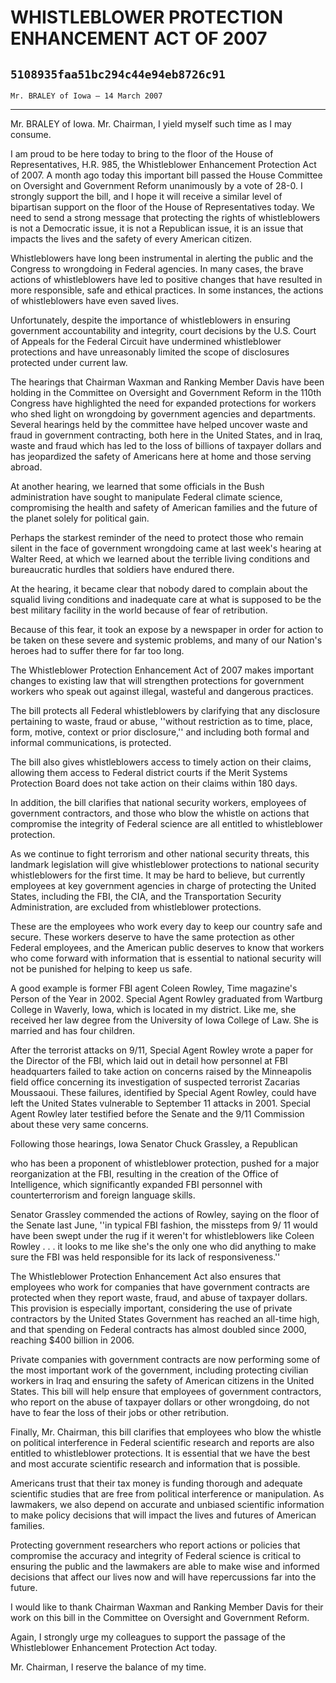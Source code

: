 # WHISTLEBLOWER PROTECTION ENHANCEMENT ACT OF 2007
## `5108935faa51bc294c44e94eb8726c91`
`Mr. BRALEY of Iowa — 14 March 2007`

---


Mr. BRALEY of Iowa. Mr. Chairman, I yield myself such time as I may 
consume.

I am proud to be here today to bring to the floor of the House of 
Representatives, H.R. 985, the Whistleblower Enhancement Protection Act 
of 2007. A month ago today this important bill passed the House 
Committee on Oversight and Government Reform unanimously by a vote of 
28-0. I strongly support the bill, and I hope it will receive a similar 
level of bipartisan support on the floor of the House of 
Representatives today. We need to send a strong message that protecting 
the rights of whistleblowers is not a Democratic issue, it is not a 
Republican issue, it is an issue that impacts the lives and the safety 
of every American citizen.

Whistleblowers have long been instrumental in alerting the public and 
the Congress to wrongdoing in Federal agencies. In many cases, the 
brave actions of whistleblowers have led to positive changes that have 
resulted in more responsible, safe and ethical practices. In some 
instances, the actions of whistleblowers have even saved lives.

Unfortunately, despite the importance of whistleblowers in ensuring 
government accountability and integrity, court decisions by the U.S. 
Court of Appeals for the Federal Circuit have undermined whistleblower 
protections and have unreasonably limited the scope of disclosures 
protected under current law.

The hearings that Chairman Waxman and Ranking Member Davis have been 
holding in the Committee on Oversight and Government Reform in the 
110th Congress have highlighted the need for expanded protections for 
workers who shed light on wrongdoing by government agencies and 
departments. Several hearings held by the committee have helped uncover 
waste and fraud in government contracting, both here in the United 
States, and in Iraq, waste and fraud which has led to the loss of 
billions of taxpayer dollars and has jeopardized the safety of 
Americans here at home and those serving abroad.

At another hearing, we learned that some officials in the Bush 
administration have sought to manipulate Federal climate science, 
compromising the health and safety of American families and the future 
of the planet solely for political gain.

Perhaps the starkest reminder of the need to protect those who remain 
silent in the face of government wrongdoing came at last week's hearing 
at Walter Reed, at which we learned about the terrible living 
conditions and bureaucratic hurdles that soldiers have endured there.

At the hearing, it became clear that nobody dared to complain about 
the squalid living conditions and inadequate care at what is supposed 
to be the best military facility in the world because of fear of 
retribution.

Because of this fear, it took an expose by a newspaper in order for 
action to be taken on these severe and systemic problems, and many of 
our Nation's heroes had to suffer there for far too long.

The Whistleblower Protection Enhancement Act of 2007 makes important 
changes to existing law that will strengthen protections for government 
workers who speak out against illegal, wasteful and dangerous 
practices.

The bill protects all Federal whistleblowers by clarifying that any 
disclosure pertaining to waste, fraud or abuse, ''without restriction 
as to time, place, form, motive, context or prior disclosure,'' and 
including both formal and informal communications, is protected.

The bill also gives whistleblowers access to timely action on their 
claims, allowing them access to Federal district courts if the Merit 
Systems Protection Board does not take action on their claims within 
180 days.

In addition, the bill clarifies that national security workers, 
employees of government contractors, and those who blow the whistle on 
actions that compromise the integrity of Federal science are all 
entitled to whistleblower protection.

As we continue to fight terrorism and other national security 
threats, this landmark legislation will give whistleblower protections 
to national security whistleblowers for the first time. It may be hard 
to believe, but currently employees at key government agencies in 
charge of protecting the United States, including the FBI, the CIA, and 
the Transportation Security Administration, are excluded from 
whistleblower protections.

These are the employees who work every day to keep our country safe 
and secure. These workers deserve to have the same protection as other 
Federal employees, and the American public deserves to know that 
workers who come forward with information that is essential to national 
security will not be punished for helping to keep us safe.

A good example is former FBI agent Coleen Rowley, Time magazine's 
Person of the Year in 2002. Special Agent Rowley graduated from 
Wartburg College in Waverly, Iowa, which is located in my district. 
Like me, she received her law degree from the University of Iowa 
College of Law. She is married and has four children.

After the terrorist attacks on 9/11, Special Agent Rowley wrote a 
paper for the Director of the FBI, which laid out in detail how 
personnel at FBI headquarters failed to take action on concerns raised 
by the Minneapolis field office concerning its investigation of 
suspected terrorist Zacarias Moussaoui. These failures, identified by 
Special Agent Rowley, could have left the United States vulnerable to 
September 11 attacks in 2001. Special Agent Rowley later testified 
before the Senate and the 9/11 Commission about these very same 
concerns.

Following those hearings, Iowa Senator Chuck Grassley, a Republican


who has been a proponent of whistleblower protection, pushed for a 
major reorganization at the FBI, resulting in the creation of the 
Office of Intelligence, which significantly expanded FBI personnel with 
counterterrorism and foreign language skills.

Senator Grassley commended the actions of Rowley, saying on the floor 
of the Senate last June, ''in typical FBI fashion, the missteps from 9/
11 would have been swept under the rug if it weren't for whistleblowers 
like Coleen Rowley . . . it looks to me like she's the only one who did 
anything to make sure the FBI was held responsible for its lack of 
responsiveness.''

The Whistleblower Protection Enhancement Act also ensures that 
employees who work for companies that have government contracts are 
protected when they report waste, fraud, and abuse of taxpayer dollars. 
This provision is especially important, considering the use of private 
contractors by the United States Government has reached an all-time 
high, and that spending on Federal contracts has almost doubled since 
2000, reaching $400 billion in 2006.

Private companies with government contracts are now performing some 
of the most important work of the government, including protecting 
civilian workers in Iraq and ensuring the safety of American citizens 
in the United States. This bill will help ensure that employees of 
government contractors, who report on the abuse of taxpayer dollars or 
other wrongdoing, do not have to fear the loss of their jobs or other 
retribution.

Finally, Mr. Chairman, this bill clarifies that employees who blow 
the whistle on political interference in Federal scientific research 
and reports are also entitled to whistleblower protections. It is 
essential that we have the best and most accurate scientific research 
and information that is possible.

Americans trust that their tax money is funding thorough and adequate 
scientific studies that are free from political interference or 
manipulation. As lawmakers, we also depend on accurate and unbiased 
scientific information to make policy decisions that will impact the 
lives and futures of American families.

Protecting government researchers who report actions or policies that 
compromise the accuracy and integrity of Federal science is critical to 
ensuring the public and the lawmakers are able to make wise and 
informed decisions that affect our lives now and will have 
repercussions far into the future.

I would like to thank Chairman Waxman and Ranking Member Davis for 
their work on this bill in the Committee on Oversight and Government 
Reform.

Again, I strongly urge my colleagues to support the passage of the 
Whistleblower Enhancement Protection Act today.

Mr. Chairman, I reserve the balance of my time.
